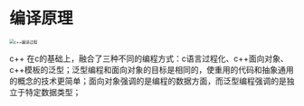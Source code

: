 # 编译原理

<img src="../staticFile/data/image/c++%25E7%25BC%2596%25E8%25AF%2591%25E8%25BF%2587%25E7%25A8%258B.png" alt="c++编译过程" style="zoom:50%;" />

c++ 在c的基础上，融合了三种不同的编程方式：c语言过程化、c++面向对象、c++模板的泛型；泛型编程和面向对象的目标是相同的，使重用的代码和抽象通用的概念的技术更简单；面向对象强调的是编程的数据方面，而泛型编程强调的是独立于特定数据类型；